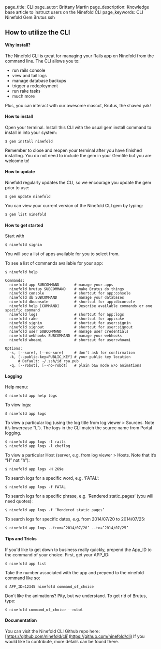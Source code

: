 page_title: CLI
page_autor: Brittany Martin
page_description: Knowledge base article to instruct users on the Ninefold CLI
page_keywords: CLI Ninefold Gem Brutus ssh 

## How to utilize the CLI

#### Why install?

The Ninefold CLI is great for managing your Rails app on Ninefold from the command line. The CLI allows you to:

* run rails console
* view and tail logs
* manage database backups
* trigger a redeployment
* run rake tasks
* much more

Plus, you can interact with our awesome mascot, Brutus, the shaved yak!

#### How to install

Open your terminal. Install this CLI with the usual gem install command to install in into your system:

    $ gem install ninefold

Remember to close and reopen your terminal after you have finished installing. You do not need to include the gem in your Gemfile but you are welcome to!

#### How to update

Ninefold regularly updates the CLI, so we encourage you update the gem prior to use:

    $ gem update ninefold

You can view your current version of the Ninefold CLI gem by typing:

    $ gem list ninefold

#### How to get started 

Start with

    $ ninefold signin

You will see a list of apps available for you to select from.

To see a list of commands available for your app:

    $ ninefold help

    Commands:
      ninefold app SUBCOMMAND       # manage your apps
      ninefold brutus SUBCOMMAND    # make Brutus do things
      ninefold console              # shortcut for app:console
      ninefold db SUBCOMMAND        # manage your databases
      ninefold dbconsole            # shortcut for app:dbconsole
      ninefold help [COMMAND]       # Describe available commands or one specific command
      ninefold logs                 # shortcut for app:logs
      ninefold rake                 # shortcut for app:rake
      ninefold signin               # shortcut for user:signin
      ninefold signout              # shortcut for user:signout
      ninefold user SUBCOMMAND      # manage user credentials
      ninefold webhooks SUBCOMMAND  # manage your webhooks
      ninefold whoami               # shortcut for user:whoami

    Options:
      -s, [--sure], [--no-sure]     # don't ask for confirmation
      -k, [--public-key=PUBLIC_KEY] # your public key location
          # Default: ~/.ssh/id_rsa.pub
      -q, [--robot], [--no-robot]   # plain b&w mode w/o animations

#### Logging

Help menu:

	$ ninefold app help logs

To view logs:
	
	$ ninefold app logs

To view a particular log (using the log title from log viewer > Sources. Note it’s  lowercase “L”). The logs in the CLI match the source name from Portal logging. 

	$ ninefold app logs -l rails
	$ ninefold app logs -l cheflog

To view a particular Host (server, e.g. from log viewer > Hosts. Note that it’s “H” not “h”):

	$ ninefold app logs -H 269e

To search logs for a specific word, e.g. ‘FATAL’:

	$ ninefold app logs -f FATAL

To search logs for a specific phrase, e.g. ‘Rendered static_pages’ (you will need quotes):

	$ ninefold app logs -f ‘Rendered static_pages’

To search logs for specific dates, e.g. from 2014/07/20 to 2014/07/25:

	$ ninefold app logs --from=’2014/07/20’ --to=’2014/07/25’

#### Tips and Tricks

If you'd like to get down to business really quickly, prepend the App_ID to the command of your choice. First, get your APP_ID:

    $ ninefold app list

Take the number associated with the app and prepend to the ninefold command like so:

    $ APP_ID=12345 ninefold command_of_choice

Don't like the animations? Pity, but we understand. To get rid of Brutus, type:

    $ ninefold command_of_choice --robot

#### Documentation

You can visit the Ninefold CLI Github repo here: [https://github.com/ninefold/cli](https://github.com/ninefold/cli) If you would like to contribute, more details can be found there.
